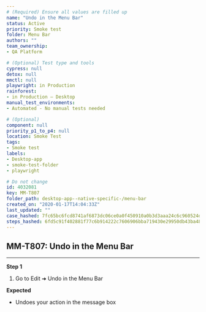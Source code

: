 ```yaml
---
# (Required) Ensure all values are filled up
name: "Undo in the Menu Bar"
status: Active
priority: Smoke test
folder: Menu Bar
authors: ""
team_ownership: 
- QA Platform

# (Optional) Test type and tools
cypress: null
detox: null
mmctl: null
playwright: in Production
rainforest: 
- in Production — Desktop
manual_test_environments: 
- Automated - No manual tests needed

# (Optional)
component: null
priority_p1_to_p4: null
location: Smoke Test
tags: 
- Smoke test
labels: 
- Desktop-app
- smoke-test-folder
- playwright

# Do not change
id: 4032081
key: MM-T807
folder_path: desktop-app--native-specific-/menu-bar
created_on: "2020-01-17T14:04:33Z"
last_updated: ""
case_hashed: 7fc65bc6fcd8741af6873dc06ce0a0f450910a0b3d3aaa24c6c960524d67b58478a91bac7da4e5d05a52442e9557af19
steps_hashed: 6fd5c91f402881f77c6b914222c7606906bba719430e29950db43ba486a45b299b97db5f0e249d044bad62b63f11e1dd
---
```


## MM-T807: Undo in the Menu Bar

---

**Step 1**

1. Go to Edit ➜ Undo in the Menu Bar

**Expected**

- Undoes your action in the message box
